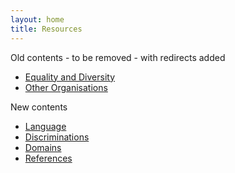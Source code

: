 ```yaml
---
layout: home
title: Resources
---
```


Old contents - to be removed - with redirects added

* [Equality and Diversity](/resources/equality_and_diversity/)
* [Other Organisations](/resources/other_organisations/)

New contents

* [Language](/resources/language/)
* [Discriminations](/resources/discriminations/)
* [Domains](/resources/domains/)
* [References](/resources/references/)

